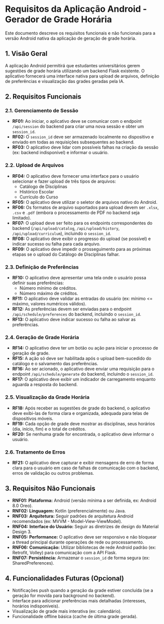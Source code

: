 # Requisitos da Aplicação Android - Gerador de Grade Horária

Este documento descreve os requisitos funcionais e não funcionais para a versão Android nativa da aplicação de geração de grade horária.

## 1. Visão Geral

A aplicação Android permitirá que estudantes universitários gerem sugestões de grade horária utilizando um backend Flask existente. O aplicativo fornecerá uma interface nativa para upload de arquivos, definição de preferências e visualização das grades geradas pela IA.

## 2. Requisitos Funcionais

### 2.1. Gerenciamento de Sessão
*   **RF01:** Ao iniciar, o aplicativo deve se comunicar com o endpoint `/api/session` do backend para criar uma nova sessão e obter um `session_id`.
*   **RF02:** O `session_id` deve ser armazenado localmente no dispositivo e enviado em todas as requisições subsequentes ao backend.
*   **RF03:** O aplicativo deve lidar com possíveis falhas na criação da sessão (ex: backend indisponível) e informar o usuário.

### 2.2. Upload de Arquivos
*   **RF04:** O aplicativo deve fornecer uma interface para o usuário selecionar e fazer upload de três tipos de arquivos:
    *   Catálogo de Disciplinas
    *   Histórico Escolar
    *   Currículo do Curso
*   **RF05:** O aplicativo deve utilizar o seletor de arquivos nativo do Android.
*   **RF06:** Os formatos de arquivo suportados para upload devem ser `.xlsx`, `.csv` e `.pdf` (embora o processamento de PDF no backend seja limitado).
*   **RF07:** O upload deve ser feito para os endpoints correspondentes do backend (`/api/upload/catalog`, `/api/upload/history`, `/api/upload/curriculum`), incluindo o `session_id`.
*   **RF08:** O aplicativo deve exibir o progresso do upload (se possível) e indicar sucesso ou falha para cada arquivo.
*   **RF09:** O aplicativo deve impedir o prosseguimento para as próximas etapas se o upload do Catálogo de Disciplinas falhar.

### 2.3. Definição de Preferências
*   **RF10:** O aplicativo deve apresentar uma tela onde o usuário possa definir suas preferências:
    *   Número mínimo de créditos.
    *   Número máximo de créditos.
*   **RF11:** O aplicativo deve validar as entradas do usuário (ex: mínimo <= máximo, valores numéricos válidos).
*   **RF12:** As preferências devem ser enviadas para o endpoint `/api/schedule/preferences` do backend, incluindo o `session_id`.
*   **RF13:** O aplicativo deve indicar sucesso ou falha ao salvar as preferências.

### 2.4. Geração de Grade Horária
*   **RF14:** O aplicativo deve ter um botão ou ação para iniciar o processo de geração de grade.
*   **RF15:** A ação só deve ser habilitada após o upload bem-sucedido do catálogo e o salvamento das preferências.
*   **RF16:** Ao ser acionado, o aplicativo deve enviar uma requisição para o endpoint `/api/schedule/generate` do backend, incluindo o `session_id`.
*   **RF17:** O aplicativo deve exibir um indicador de carregamento enquanto aguarda a resposta do backend.

### 2.5. Visualização da Grade Horária
*   **RF18:** Após receber as sugestões de grade do backend, o aplicativo deve exibi-las de forma clara e organizada, adequada para telas de dispositivos móveis.
*   **RF19:** Cada opção de grade deve mostrar as disciplinas, seus horários (dia, início, fim) e o total de créditos.
*   **RF20:** Se nenhuma grade for encontrada, o aplicativo deve informar o usuário.

### 2.6. Tratamento de Erros
*   **RF21:** O aplicativo deve capturar e exibir mensagens de erro de forma clara para o usuário em caso de falhas de comunicação com o backend, erros de validação ou outros problemas.

## 3. Requisitos Não Funcionais

*   **RNF01:** **Plataforma:** Android (versão mínima a ser definida, ex: Android 8.0 Oreo).
*   **RNF02:** **Linguagem:** Kotlin (preferencialmente) ou Java.
*   **RNF03:** **Arquitetura:** Seguir padrões de arquitetura Android recomendados (ex: MVVM - Model-View-ViewModel).
*   **RNF04:** **Interface do Usuário:** Seguir as diretrizes de design do Material Design 3.
*   **RNF05:** **Performance:** O aplicativo deve ser responsivo e não bloquear a thread principal durante operações de rede ou processamento.
*   **RNF06:** **Comunicação:** Utilizar bibliotecas de rede Android padrão (ex: Retrofit, Volley) para comunicação com a API Flask.
*   **RNF07:** **Persistência:** Armazenar o `session_id` de forma segura (ex: SharedPreferences).

## 4. Funcionalidades Futuras (Opcional)

*   Notificações push quando a geração da grade estiver concluída (se a geração for movida para background no backend).
*   Interface para adicionar preferências mais detalhadas (interesses, horários indisponíveis).
*   Visualização de grade mais interativa (ex: calendário).
*   Funcionalidade offline básica (cache de última grade gerada).


